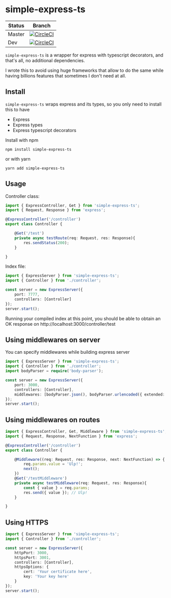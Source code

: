# simple-express-ts

Status | Branch
--- | ---
Master | [![CircleCI](https://circleci.com/gh/TizioFittizio/simple-express-ts/tree/master.svg?style=svg)](https://circleci.com/gh/TizioFittizio/simple-express-ts/tree/master)
Dev | [![CircleCI](https://circleci.com/gh/TizioFittizio/simple-express-ts/tree/dev.svg?style=svg)](https://circleci.com/gh/TizioFittizio/simple-express-ts/tree/dev)

`simple-express-ts` is a wrapper for express with typescript decorators, and that's all, no additional dependencies.

I wrote this to avoid using huge frameworks that allow to do the same while having billions features that sometimes I don't need at all.

## Install

`simple-express-ts` wraps express and its types, so you only need to install this to have
*   Express
*   Express types
*   Express typescript decorators

Install with npm
```
npm install simple-express-ts
```
or with yarn
```
yarn add simple-express-ts
```

## Usage

Controller class:
```ts
import { ExpressController, Get } from 'simple-express-ts';
import { Request, Response } from 'express';

@ExpressController('/controller')
export class Controller {

    @Get('/test')
    private async testRoute(req: Request, res: Response){
        res.sendStatus(200);
    }

}
```
Index file:
```ts
import { ExpressServer } from 'simple-express-ts';
import { Controller } from './controller';

const server = new ExpressServer({
    port: 7777,
    controllers: [Controller]
});
server.start();
```
Running your compiled index at this point, you should be able to obtain an OK response on http://localhost:3000/controller/test

## Using middlewares on server
You can specify middlewares while building express server
```ts
import { ExpressServer } from 'simple-express-ts';
import { Controller } from './controller';
import bodyParser = require('body-parser');

const server = new ExpressServer({
    port: 3000,
    controllers: [Controller],
    middlewares: [bodyParser.json(), bodyParser.urlencoded({ extended: true })]
});
server.start();
```

## Using middlewares on routes
```ts
import { ExpressController, Get, Middleware } from 'simple-express-ts';
import { Request, Response, NextFunction } from 'express';

@ExpressController('/controller')
export class Controller {

    @Middleware((req: Request, res: Response, next: NextFunction) => {
        req.params.value = 'Ulp!';
        next();
    })
    @Get('/testMiddleware')
    private async testMiddleware(req: Request, res: Response){
        const { value } = req.params;
        res.send({ value }); // Ulp!
    }

}
```

## Using HTTPS
```ts
import { ExpressServer } from 'simple-express-ts';
import { Controller } from './controller';

const server = new ExpressServer({
    httpPort: 3000,
    httpsPort: 3001,
    controllers: [Controller],
    httpsOptions: {
        cert: 'Your certificate here',
        key: 'Your key here'
    }
});
server.start();
```